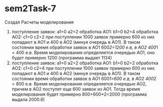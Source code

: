 # sem2Task-7
Создал
Расчеты моделирования
1) поступление заявок: a1=0 a2=2
обработка АО1: b1=0 b2=4
обработка АО2: c1=0 c2=2
при поступлении 1000 заявок примерно 600 из них попадают в АО1 и 400 в АО2 (минуя очередь в АО1). В таком состоянии время обработки заявок в АО1 600*2=1200 е.в, в АО2 400*1 = 400 е.в. Время моделирования определяется очередью AO1, оно будет примерно 1200 (программа выдает 1134)
2) поступление заявок: a1=0 a2=2
обработка АО1: b1=0 b2=2
обработка АО2: c1=0 c2=4
при поступлении 1000 заявок примерно 600 из них попадают в АО1 и 400 в АО2 (минуя очередь в АО1). В таком состоянии время обработки заявок в АО1 600*1=600 е.в, в АО2 400*2 = 800 е.в. Время моделирования определяется очередью AO2, причем в AO2 поступят еще 600 заявок из АО1. Тогда время моделирования будет примерно 800+600*2=2000 (программа выдала 2000.6)

